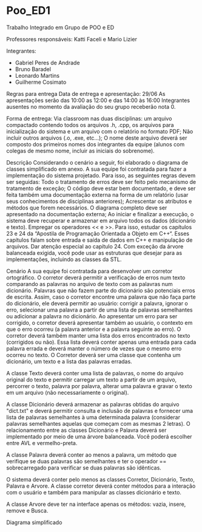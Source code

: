 # Poo_ED1
Trabalho Integrado em Grupo de POO e ED


Professores responsáveis: Katti Faceli e Mario Lizier

Integrantes:
  - Gabriel Peres de Andrade
  - Bruno Baradel
  - Leonardo Martins
  - Guilherme Cosimato
  
Regras para entrega
Data de entrega e apresentação: 29/06 
As apresentações serão das 10:00 as 12:00 e das 14:00 às 16:00
Integrantes ausentes no momento da avaliação do seu grupo receberão nota 0.

Forma de entrega:
Via classroom nas duas disciplinas: um arquivo compactado contendo todos os arquivos .h, .cpp, os arquivos para inicialização do sistema e um arquivo com o relatório no formato PDF;
Não incluir outros arquivos (.o, .exe, etc...);
O nome deste arquivo deverá ser composto dos primeiros nomes dos integrantes da equipe (alunos com colegas de mesmo nome, incluir as iniciais do sobrenome).

Descrição
Considerando o cenário a seguir, foi elaborado o diagrama de classes simplificado em
anexo. A sua equipe foi contratada para fazer a implementação do sistema projetado. Para
isso, as seguintes regras devem ser seguidas:
Todo o tratamento de erros deve ser feito pelo mecanismo de tratamento de exceção;
O código deve estar bem documentado, e deve ser feita também uma documentação externa na forma de um relatório (usar seus conhecimentos de disciplinas anteriores);
Acrescentar os atributos e métodos que forem necessários. O diagrama completo deve ser apresentado na documentação externa;
Ao iniciar e finalizar a execução, o sistema deve recuperar e armazenar em arquivo todos os dados (dicionário e texto). Empregar os operadores << e >>. Para isso, estudar os capítulos 23 e 24 da “Apostila de Programação Orientada a Objeto em C++“. Esses capítulos falam sobre entrada e saída de dados em C++ e manipulação de arquivos. Dar atenção especial ao capítulo 24.
Com exceção da árvore balanceada exigida, você pode usar as estruturas que desejar para as implementações, incluindo as classes da STL.


Cenário
A sua equipe foi contratada para desenvolver um corretor ortográfico. O corretor
deverá permitir a verificação de erros num texto comparando as palavras no arquivo de texto com as palavras num dicionário. Palavras que não fazem parte do dicionário são potenciais erros de escrita. Assim, caso o corretor encontre uma palavra que não faça parte do dicionário, ele deverá permitir ao usuário: corrigir a palavra, ignorar o erro, selecionar uma palavra a partir de uma lista de palavras semelhantes ou adicionar a palavra no dicionário. Ao apresentar um erro para ser corrigido, o corretor deverá apresentar também ao usuário, o contexto em que o erro ocorreu (a palavra anterior e a palavra seguinte ao erro). O corretor deverá também manter uma lista dos erros encontrados no texto (corrigidos ou não). Essa lista deverá conter apenas uma entrada para cada palavra errada e deverá manter o número de vezes que o mesmo erro ocorreu no texto. O Corretor deverá ser uma classe que contenha um dicionário, um texto e a lista das palavras erradas.

A classe Texto deverá conter uma lista de palavras, o nome do arquivo original do
texto e permitir carregar um texto a partir de um arquivo, percorrer o texto, palavra por
palavra, alterar uma palavra e gravar o texto em um arquivo (não necessariamente o
original).

A classe Dicionário deverá armazenar as palavras obtidas do arquivo "dict.txt" e
deverá permitir consulta e inclusão de palavras e fornecer uma lista de palavras semelhantes à uma determinada palavra (considerar palavras semelhantes aquelas que começam com as mesmas 2 letras). O relacionamento entre as classes Dicionário e Palavra deverá ser implementado por meio de uma árvore balanceada. Você poderá escolher entre AVL e vermelho-preta.

A classe Palavra deverá conter ao menos a palavra, um método que verifique se duas
palavras são semelhantes e ter o operador == sobrecarregado para verificar se duas
palavras são idênticas.

O sistema deverá conter pelo menos as classes Corretor, Dicionário, Texto, Palavra e
Arvore. A classe corretor deverá conter métodos para a interação com o usuário e também para manipular as classes dicionário e texto.

A classe Arvore deve ter na interface apenas os métodos: vazia, insere, remove e
Busca.


Diagrama simplificado




